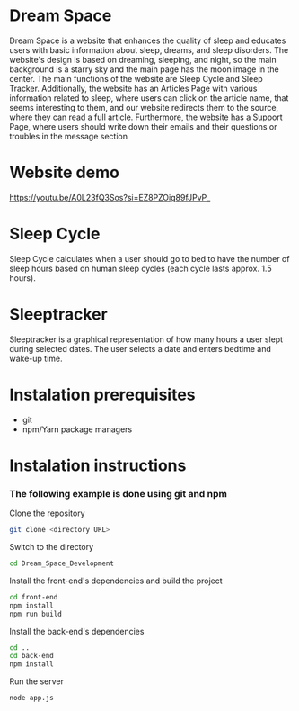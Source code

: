 # Dream Space
Dream Space is a website that enhances the quality of sleep and educates users with basic information about sleep, dreams, and sleep disorders. The website's design is based on dreaming, sleeping, and night, so the main background is a starry sky and the main page has the moon image in the center. The main functions of the website are Sleep Cycle and Sleep Tracker. Additionally, the website has an Articles Page with various information related to sleep, where users can click on the article name, that seems interesting to them, and our website redirects them to the source, where they can read a full article. Furthermore, the website has a Support Page, where users should write down their emails and their questions or troubles in the message section

# Website demo

https://youtu.be/A0L23fQ3Sos?si=EZ8PZOig89fJPvP_

# Sleep Cycle 
Sleep Cycle calculates when a user should go to bed to have the number of sleep hours based on human sleep cycles (each cycle lasts approx. 1.5 hours).

# Sleeptracker
Sleeptracker is a graphical representation of how many hours a user slept during selected dates. The user selects a date and enters bedtime and wake-up time.

# Instalation prerequisites
- git
- npm/Yarn package managers

# Instalation instructions
### The following example is done using git and npm

Clone the repository
```sh
git clone <directory URL>
```
Switch to the directory
```sh
cd Dream_Space_Development
```
Install the front-end's dependencies and build the project
```sh
cd front-end
npm install
npm run build
```
Install the back-end's dependencies
```sh
cd ..
cd back-end
npm install
```
Run the server
```sh
node app.js
```
